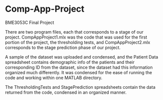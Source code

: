 # Comp-App-Project
BME3053C Final Project

There are two program files, each that corresponds to a stage of our project. CompAppProject1.mlx was the code that was used for the first portion of the project, the thresholding tests, and CompAppProject2.mlx corresponds to the stage prediction phase of our project.

A sample of the dataset was uploaded and condensed, and the Patient Data spreadsheet contains demographic info of the patients and their corresponding ID from the dataset, since the dataset had this information organized much differently. It was condensed for the ease of running the code and working within one MATLAB directory.

The ThresholdingTests and StagePrediction spreadsheets contain the data returned from the code, condensed in an organized manner.
